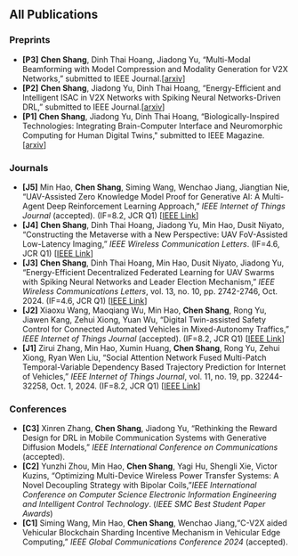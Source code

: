 ## All Publications

### Preprints
- **[P3]** **Chen Shang**, Dinh Thai Hoang, Jiadong Yu, “Multi-Modal Beamforming with Model Compression and Modality Generation for V2X Networks,” submitted to IEEE Journal.[[arxiv](https://arxiv.org/abs/2506.22469)]
- **[P2]** **Chen Shang**, Jiadong Yu, Dinh Thai Hoang, “Energy-Efficient and Intelligent ISAC in V2X Networks with Spiking Neural Networks-Driven DRL,” submitted to IEEE Journal.[[arxiv](https://arxiv.org/abs/2501.01038)]
- **[P1]** **Chen Shang**, Jiadong Yu, Dinh Thai Hoang, “Biologically-Inspired Technologies: Integrating Brain-Computer Interface and Neuromorphic Computing for Human Digital Twins," submitted to IEEE Magazine. [[arxiv](https://arxiv.org/abs/2410.23639)]

### Journals
- **[J5]** Min Hao, **Chen Shang**, Siming Wang, Wenchao Jiang, Jiangtian Nie, “UAV-Assisted Zero Knowledge Model Proof for Generative AI: A Multi-Agent Deep Reinforcement Learning Approach,” *IEEE Internet of Things Journal* (accepted). (IF=8.2, JCR Q1)  [[IEEE Link](https://ieeexplore.ieee.org/document/10858287)]
- **[J4]** **Chen Shang**, Dinh Thai Hoang, Jiadong Yu, Min Hao, Dusit Niyato, “Constructing the Metaverse with a New Perspective: UAV FoV-Assisted Low-Latency Imaging,” *IEEE Wireless Communication Letters*. (IF=4.6, JCR Q1) [[IEEE Link](https://ieeexplore.ieee.org/document/10742922)]
- **[J3]** **Chen Shang**, Dinh Thai Hoang, Min Hao, Dusit Niyato, Jiadong Yu, “Energy-Efficient Decentralized Federated Learning for UAV Swarms with Spiking Neural Networks and Leader Election Mechanism,” *IEEE Wireless Communications Letters*, vol. 13, no. 10, pp. 2742-2746, Oct. 2024. (IF=4.6, JCR Q1)  [[IEEE Link](https://ieeexplore.ieee.org/document/10636728)]
- **[J2]** Xiaoxu Wang, Maoqiang Wu, Min Hao, **Chen Shang**, Rong Yu, Jiawen Kang, Zehui Xiong, Yuan Wu, “Digital Twin-assisted Safety Control for Connected Automated Vehicles in Mixed-Autonomy Traffics,” *IEEE Internet of Things Journal* (accepted). (IF=8.2, JCR Q1)  [[IEEE Link](https://ieeexplore.ieee.org/document/10684822)]
- **[J1]** Zirui Zhang, Min Hao, Xumin Huang, **Chen Shang**, Rong Yu, Zehui Xiong, Ryan Wen Liu, “Social Attention Network Fused Multi-Patch Temporal-Variable Dependency Based Trajectory Prediction for Internet of Vehicles,” *IEEE Internet of Things Journal*, vol. 11, no. 19, pp. 32244-32258, Oct. 1, 2024. (IF=8.2, JCR Q1)    [[IEEE Link](https://ieeexplore.ieee.org/stamp/stamp.jsp?tp=&arnumber=10589564)]

### Conferences
- **[C3]** Xinren Zhang, **Chen Shang**, Jiadong Yu, “Rethinking the Reward Design for DRL in Mobile Communication Systems with Generative Diffusion Models,” *IEEE International Conference on Communications* (accepted).
- **[C2]** Yunzhi Zhou, Min Hao, **Chen Shang**, Yagi Hu, Shengli Xie, Victor Kuzins, “Optimizing Multi-Device Wireless Power Transfer Systems: A Novel Decoupling Strategy with Bipolar Coils,”*IEEE International Conference on Computer Science Electronic Information Engineering and Intelligent Control Technology*. (*IEEE SMC Best Student Paper Awards*)
- **[C1]** Siming Wang, Min Hao, **Chen Shang**, Wenchao Jiang,“C-V2X aided Vehicular Blockchain Sharding Incentive Mechanism in Vehicular Edge Computing,” *IEEE Global Communications Conference 2024* (accepted).